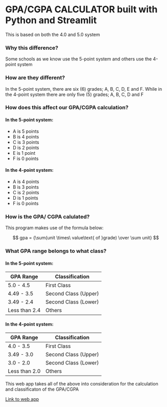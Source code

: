 # GPA/CGPA CALCULATOR built with Python and Streamlit
This is based on both the 4.0 and 5.0 system

### Why this difference?
Some schools as we know use the 5-point system and others use the 4-point system

### How are they different?
In the 5-point system, there are six (6) grades; A, B, C, D, E and F.
While in the 4-point system there are only five (5) grades; A, B, C, D and F

### How does this affect our GPA/CGPA calculation?
#### In the 5-point system:
* A is 5 points
* B is 4 points
* C is 3 points
* D is 2 points
* E is 1 point
* F is 0 points

#### In the 4-point system:
* A is 4 points
* B is 3 points
* C is 2 points
* D is 1 points
* F is 0 points

### How is the GPA/ CGPA calulated?
This program makes use of the formula below:

$$ gpa = {\sum(unit \times\ value\text{ of }grade) \over \sum unit} $$

### What GPA range belongs to what class?
#### In the 5-point system:
| GPA Range | Classification  |
|-----------|-----------------|
| 5.0 - 4.5 | First Class     |
| 4.49 - 3.5 | Second Class (Upper)    |
| 3.49 - 2.4 | Second Class (Lower)|
| Less than 2.4 | Others|

#### In the 4-point system:

| GPA Range | Classification  |
|-----------|-----------------|
| 4.0 - 3.5 | First Class     |
| 3.49 - 3.0 | Second Class (Upper)    |
| 3.0 - 2.0 | Second Class (Lower)|
| Less than 2.0 | Others|

This web app takes all of the above into consideration for the calculation and classificaton of the GPA/CGPA 

[Link to web app](https://engineerlambda-gpa-calculator.streamlit.app/)